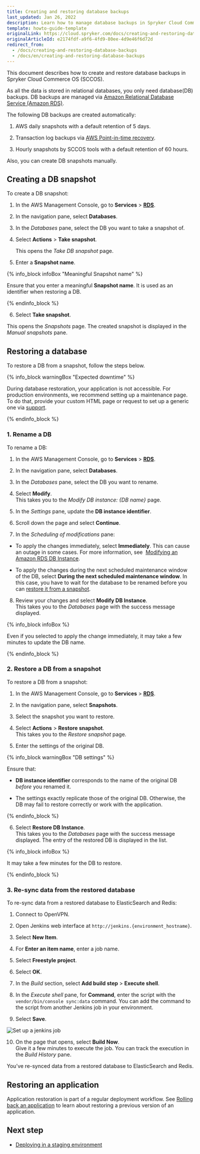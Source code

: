 ```yaml
---
title: Creating and restoring database backups
last_updated: Jan 26, 2022
description: Learn how to manage database backups in Spryker Cloud Commerce OS.
template: howto-guide-template
originalLink: https://cloud.spryker.com/docs/creating-and-restoring-database-backups
originalArticleId: e2174fdf-a9f6-4fd9-80ee-4d9e46f6d72d
redirect_from:
  - /docs/creating-and-restoring-database-backups
  - /docs/en/creating-and-restoring-database-backups
---
```




This document describes how to create and restore database backups in Spryker Cloud Commerce OS (SCCOS).

As all the data is stored in relational databases, you only need database(DB) backups. DB backups are managed via [Amazon Relational Database Service (Amazon RDS)](https://docs.aws.amazon.com/AmazonRDS/latest/UserGuide/Welcome.html).

The following DB backups are created automatically:

1.  AWS daily snapshots with a default retention of 5 days.
    
2.  Transaction log backups via [AWS Point-in-time recovery](https://aws.amazon.com/rds/faqs/#Automatic_Backups_and_Database_Snapshots).
    
3.  Hourly snapshots by SCCOS tools with a default retention of 60 hours.
    

Also, you can create DB snapshots manually.

## Creating a DB snapshot


To create a DB snapshot:

1.  In the AWS Management Console, go to **Services** > [**RDS**](https://console.aws.amazon.com/rds/).
    
2.  In the navigation pane, select **Databases**.
    
3.  In the _Databases_ pane, select the DB you want to take a snapshot of.
    
4.  Select **Actions** > **Take snapshot**.
    
    This opens the _Take DB snapshot_ page.
    
5.  Enter a **Snapshot name**.  
    
{% info_block infoBox "Meaningful Snapshot name" %}

Ensure that you enter a meaningful **Snapshot name**. It is used as an identifier when restoring a DB.

{% endinfo_block %}

6. Select **Take snapshot**.

This opens the _Snapshots_ page. The created snapshot is displayed in the _Manual snapshots_ pane.

## Restoring a database


To restore a DB from a snapshot, follow the steps below.

{% info_block warningBox "Expected downtime" %}

During database restoration, your application is not accessible. For production environments, we recommend setting up a maintenance page. To do that, provide your custom HTML page or request to set up a generic one via [support](https://spryker.force.com/support/s/create-request-case).

{% endinfo_block %}




### 1. Rename a DB

To rename a DB:

1. In the AWS Management Console, go to **Services** > [**RDS**](https://console.aws.amazon.com/rds/).

2. In the navigation pane, select **Databases**.

3. In the _Databases_ pane, select the DB you want to rename.

4. Select **Modify**.  
This takes you to the _Modify DB instance: {DB name}_ page.

5. In the _Settings_ pane, update the **DB instance identifier**.

6. Scroll down the page and select **Continue**.

7. In the _Scheduling of modifications_ pane:

* To apply the changes immediately, select **Immediately**. This can cause an outage in some cases. For more information, see  [Modifying an Amazon RDS DB Instance](https://docs.aws.amazon.com/AmazonRDS/latest/UserGuide/Overview.DBInstance.Modifying.html).

* To apply the changes during the next scheduled maintenance window of the DB, select **During the next scheduled maintenance window**. In this case, you have to wait for the database to be renamed before you can [restore it from a snapshot](#restoring-a-database).

8. Review your changes and select **Modify DB Instance**_._  
This takes you to the _Databases_ page with the success message displayed.  

{% info_block infoBox %}

Even if you selected to apply the change immediately, it may take a few minutes to update the DB name.

{% endinfo_block %}


### 2. Restore a DB from a snapshot

To restore a DB from a snapshot:

1. In the AWS Management Console, go to **Services** > [**RDS**](https://console.aws.amazon.com/rds/).

2. In the navigation pane, select **Snapshots**.

3. Select the snapshot you want to restore.

4. Select **Actions** > **Restore snapshot**.  
This takes you to the _Restore snapshot_ page.

5. Enter the settings of the original DB.

{% info_block warningBox "DB settings" %}

Ensure that:

*   **DB instance identifier** corresponds to the name of the original DB _before_ you renamed it.
    
*   The settings exactly replicate those of the original DB. Otherwise, the DB may fail to restore correctly or work with the application.

{% endinfo_block %}



    

6. Select **Restore DB Instance**.  
This takes you to the _Databases_ page with the success message displayed. The entry of the restored DB is displayed in the list.

{% info_block infoBox %}

It may take a few minutes for the DB to restore.

{% endinfo_block %}


### 3. Re-sync data from the restored database

To re-sync data from a restored database to ElasticSearch and Redis:

1.  Connect to OpenVPN.
    
2.  Open Jenkins web interface at `http://jenkins.{environment_hostname}`.
    
3.  Select **New Item**.
    
4.  For **Enter an item name**, enter a job name.
    
5.  Select **Freestyle project**.
    
6.  Select **OK**.
    
7.  In the _Build_ section, select **Add build step** > **Execute shell**.
    
8.  In the _Execute shell_ pane, for **Command**, enter the script with the `vendor/bin/console sync:data` command. You can add the command to the script from another Jenkins job in your environment.
    
9.  Select **Save**.  
    
    

![Set up a jenkins job](https://spryker.s3.eu-central-1.amazonaws.com/cloud-docs/Spryker+Cloud/Creating+and+restoring+database+backups/set-up-a-jenkins-job.png)
    
10.  On the page that opens, select **Build Now**.  
    Give it a few minutes to execute the job. You can track the execution in the _Build History_ pane.  
    

You’ve re-synced data from a restored database to ElasticSearch and Redis.

## Restoring an application


Application restoration is part of a regular deployment workflow. See [Rolling back an application](/docs/cloud/dev/spryker-cloud-commerce-os/deploying-in-a-staging-environment.html#roll-back-an-application) to learn about restoring a previous version of an application.

## Next step


*   [Deploying in a staging environment](/docs/cloud/dev/spryker-cloud-commerce-os/deploying-in-a-staging-environment.html)
    


